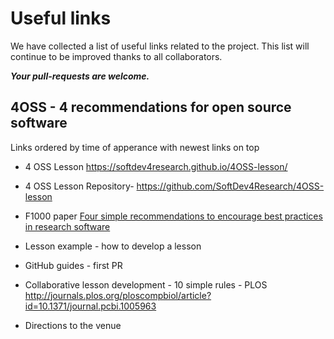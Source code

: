 
# Useful links

We have collected a list of useful links related to the project. This list will continue to be improved thanks to all collaborators.

***Your pull-requests are welcome.***

## 4OSS - 4 recommendations for open source software 

Links ordered by time of apperance with newest links on top

- 4 OSS Lesson https://softdev4research.github.io/4OSS-lesson/
- 4 OSS Lesson Repository- https://github.com/SoftDev4Research/4OSS-lesson
- F1000 paper [Four simple recommendations to encourage best practices in research software](https://f1000research.com/articles/6-876/v1) 


- Lesson example - how to develop a lesson
- GitHub guides - first PR
- Collaborative lesson development - 10 simple rules - PLOS
http://journals.plos.org/ploscompbiol/article?id=10.1371/journal.pcbi.1005963
- Directions to the venue
